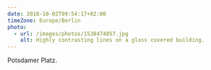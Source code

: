 ```yaml
---
date: 2018-10-02T09:54:17+02:00
timeZone: Europe/Berlin
photo:
  - url: /images/photos/1538474057.jpg
    alt: Highly contrasting lines on a glass covered building.
---
```

Potsdamer Platz.
